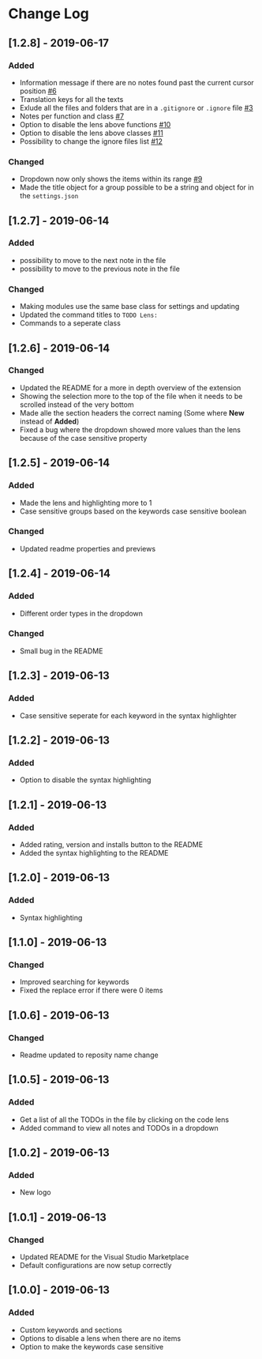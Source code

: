 # Change Log

## [1.2.8] - 2019-06-17
### Added
- Information message if there are no notes found past the current cursor position [#6](https://gitlab.com/fooxly/vscode-todo-lens/issues/6)
- Translation keys for all the texts
- Exlude all the files and folders that are in a `.gitignore` or `.ignore` file [#3](https://gitlab.com/fooxly/vscode-todo-lens/issues/3)
- Notes per function and class [#7](https://gitlab.com/fooxly/vscode-todo-lens/issues/7)
- Option to disable the lens above functions [#10](https://gitlab.com/fooxly/vscode-todo-lens/issues/10)
- Option to disable the lens above classes [#11](https://gitlab.com/fooxly/vscode-todo-lens/issues/11)
- Possibility to change the ignore files list [#12](https://gitlab.com/fooxly/vscode-todo-lens/issues/12)

### Changed
- Dropdown now only shows the items within its range [#9](https://gitlab.com/fooxly/vscode-todo-lens/issues/9)
- Made the title object for a group possible to be a string and object for in the `settings.json`

## [1.2.7] - 2019-06-14
### Added
- possibility to move to the next note in the file
- possibility to move to the previous note in the file

### Changed
- Making modules use the same base class for settings and updating
- Updated the command titles to `TODO Lens:`
- Commands to a seperate class

## [1.2.6] - 2019-06-14
### Changed
- Updated the README for a more in depth overview of the extension
- Showing the selection more to the top of the file when it needs to be scrolled instead of the very bottom
- Made alle the section headers the correct naming (Some where **New** instead of **Added**)
- Fixed a bug where the dropdown showed more values than the lens because of the case sensitive property

## [1.2.5] - 2019-06-14
### Added
- Made the lens and highlighting more to 1
- Case sensitive groups based on the keywords case sensitive boolean

### Changed
- Updated readme properties and previews

## [1.2.4] - 2019-06-14
### Added
- Different order types in the dropdown

### Changed
- Small bug in the README

## [1.2.3] - 2019-06-13
### Added
- Case sensitive seperate for each keyword in the syntax highlighter

## [1.2.2] - 2019-06-13
### Added
- Option to disable the syntax highlighting

## [1.2.1] - 2019-06-13
### Added
- Added rating, version and installs button to the README
- Added the syntax highlighting to the README


## [1.2.0] - 2019-06-13
### Added
- Syntax highlighting

## [1.1.0] - 2019-06-13
### Changed
- Improved searching for keywords
- Fixed the replace error if there were 0 items

## [1.0.6] - 2019-06-13
### Changed
- Readme updated to reposity name change

## [1.0.5] - 2019-06-13
### Added
- Get a list of all the TODOs in the file by clicking on the code lens
- Added command to view all notes and TODOs in a dropdown

## [1.0.2] - 2019-06-13
### Added
- New logo

## [1.0.1] - 2019-06-13
### Changed
- Updated README for the Visual Studio Marketplace
- Default configurations are now setup correctly

## [1.0.0] - 2019-06-13
### Added
- Custom keywords and sections
- Options to disable a lens when there are no items
- Option to make the keywords case sensitive
